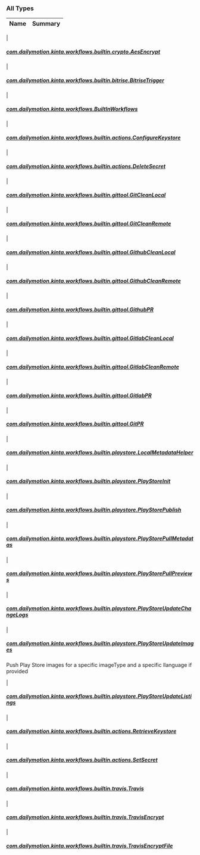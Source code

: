 

### All Types

| Name | Summary |
|---|---|
|

##### [com.dailymotion.kinta.workflows.builtin.crypto.AesEncrypt](../com.dailymotion.kinta.workflows.builtin.crypto/-aes-encrypt/index.md)


|

##### [com.dailymotion.kinta.workflows.builtin.bitrise.BitriseTrigger](../com.dailymotion.kinta.workflows.builtin.bitrise/-bitrise-trigger/index.md)


|

##### [com.dailymotion.kinta.workflows.BuiltInWorkflows](../com.dailymotion.kinta.workflows/-built-in-workflows/index.md)


|

##### [com.dailymotion.kinta.workflows.builtin.actions.ConfigureKeystore](../com.dailymotion.kinta.workflows.builtin.actions/-configure-keystore/index.md)


|

##### [com.dailymotion.kinta.workflows.builtin.actions.DeleteSecret](../com.dailymotion.kinta.workflows.builtin.actions/-delete-secret/index.md)


|

##### [com.dailymotion.kinta.workflows.builtin.gittool.GitCleanLocal](../com.dailymotion.kinta.workflows.builtin.gittool/-git-clean-local/index.md)


|

##### [com.dailymotion.kinta.workflows.builtin.gittool.GitCleanRemote](../com.dailymotion.kinta.workflows.builtin.gittool/-git-clean-remote/index.md)


|

##### [com.dailymotion.kinta.workflows.builtin.gittool.GithubCleanLocal](../com.dailymotion.kinta.workflows.builtin.gittool/-github-clean-local.md)


|

##### [com.dailymotion.kinta.workflows.builtin.gittool.GithubCleanRemote](../com.dailymotion.kinta.workflows.builtin.gittool/-github-clean-remote.md)


|

##### [com.dailymotion.kinta.workflows.builtin.gittool.GithubPR](../com.dailymotion.kinta.workflows.builtin.gittool/-github-p-r.md)


|

##### [com.dailymotion.kinta.workflows.builtin.gittool.GitlabCleanLocal](../com.dailymotion.kinta.workflows.builtin.gittool/-gitlab-clean-local.md)


|

##### [com.dailymotion.kinta.workflows.builtin.gittool.GitlabCleanRemote](../com.dailymotion.kinta.workflows.builtin.gittool/-gitlab-clean-remote.md)


|

##### [com.dailymotion.kinta.workflows.builtin.gittool.GitlabPR](../com.dailymotion.kinta.workflows.builtin.gittool/-gitlab-p-r.md)


|

##### [com.dailymotion.kinta.workflows.builtin.gittool.GitPR](../com.dailymotion.kinta.workflows.builtin.gittool/-git-p-r/index.md)


|

##### [com.dailymotion.kinta.workflows.builtin.playstore.LocalMetadataHelper](../com.dailymotion.kinta.workflows.builtin.playstore/-local-metadata-helper/index.md)


|

##### [com.dailymotion.kinta.workflows.builtin.playstore.PlayStoreInit](../com.dailymotion.kinta.workflows.builtin.playstore/-play-store-init/index.md)


|

##### [com.dailymotion.kinta.workflows.builtin.playstore.PlayStorePublish](../com.dailymotion.kinta.workflows.builtin.playstore/-play-store-publish/index.md)


|

##### [com.dailymotion.kinta.workflows.builtin.playstore.PlayStorePullMetadatas](../com.dailymotion.kinta.workflows.builtin.playstore/-play-store-pull-metadatas/index.md)


|

##### [com.dailymotion.kinta.workflows.builtin.playstore.PlayStorePullPreviews](../com.dailymotion.kinta.workflows.builtin.playstore/-play-store-pull-previews/index.md)


|

##### [com.dailymotion.kinta.workflows.builtin.playstore.PlayStoreUpdateChangeLogs](../com.dailymotion.kinta.workflows.builtin.playstore/-play-store-update-change-logs/index.md)


|

##### [com.dailymotion.kinta.workflows.builtin.playstore.PlayStoreUpdateImages](../com.dailymotion.kinta.workflows.builtin.playstore/-play-store-update-images/index.md)

Push Play Store images for a specific imageType and a specific llanguage if provided


|

##### [com.dailymotion.kinta.workflows.builtin.playstore.PlayStoreUpdateListings](../com.dailymotion.kinta.workflows.builtin.playstore/-play-store-update-listings/index.md)


|

##### [com.dailymotion.kinta.workflows.builtin.actions.RetrieveKeystore](../com.dailymotion.kinta.workflows.builtin.actions/-retrieve-keystore/index.md)


|

##### [com.dailymotion.kinta.workflows.builtin.actions.SetSecret](../com.dailymotion.kinta.workflows.builtin.actions/-set-secret/index.md)


|

##### [com.dailymotion.kinta.workflows.builtin.travis.Travis](../com.dailymotion.kinta.workflows.builtin.travis/-travis/index.md)


|

##### [com.dailymotion.kinta.workflows.builtin.travis.TravisEncrypt](../com.dailymotion.kinta.workflows.builtin.travis/-travis-encrypt/index.md)


|

##### [com.dailymotion.kinta.workflows.builtin.travis.TravisEncryptFile](../com.dailymotion.kinta.workflows.builtin.travis/-travis-encrypt-file/index.md)


